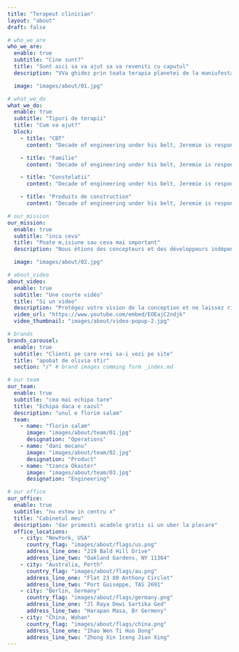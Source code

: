 ```yaml
---
title: "Terapeut clinician"
layout: "about"
draft: false

# who_we_are
who_we_are:
  enable: true
  subtitle: "Cine sunt?"
  title: "Sunt aici sa va ajut sa va reveniti cu caputul"
  description: "VVa ghidez prin toata terapia planetei de la maniufestare la melc la CBT si psihedelice"

  image: "images/about/01.jpg"

# what_we_do
what_we_do:
  enable: true
  subtitle: "Tipuri de terapii"
  title: "Cum va ajut?"
  block:
    - title: "CBT"
      content: "Decade of engineering under his belt, Jeremie is responsible for technical infrastructure and feature development. In Flow, wherever things just work is understanding developing complex systems"

    - title: "Familie"
      content: "Decade of engineering under his belt, Jeremie is responsible for technical infrastructure and feature development. In Flow, wherever things just work is understanding developing complex systems"

    - title: "Constelatii"
      content: "Decade of engineering under his belt, Jeremie is responsible for technical infrastructure and feature development. In Flow, wherever things just work is understanding developing complex systems"

    - title: "Produits de construction"
      content: "Decade of engineering under his belt, Jeremie is responsible for technical infrastructure and feature development. In Flow, wherever things just work is understanding developing complex systems"

# our_mission
our_mission:
  enable: true
  subtitle: "inca ceva"
  title: "Poate m,isiune sau ceva mai important"
  description: "Nous étions des concepteurs et des développeurs indépendants, nous trouvant constamment de vagues retours profonds. en laissant une note du morceau de post-it."

  image: "images/about/02.jpg"

# about_video
about_video:
  enable: true
  subtitle: "Une courte vidéo"
  title: "Si un video"
  description: "Protégez votre vision de la conception et ne laissez rien à l'interprétation avec des recettes d'interaction. Partagez et accédez rapidement à toutes les interactions des membres de votre équipe à l'aide de bibliothèques, garantissant la cohérence tout au long du processus."
  video_url: "https://www.youtube.com/embed/EOEajC2ndjk"
  video_thumbnail: "images/about/video-popup-2.jpg"

# brands
brands_carousel:
  enable: true
  subtitle: "Clienti pe care vrei sa-i vezi pe site"
  title: "apobat de olivia stir"
  section: "/" # brand images comming form _index.md

# our team
our_team:
  enable: true
  subtitle: "cea mai echipa tare"
  title: "Echipa daca e cazul"
  description: "unul e florim salam"
  team:
    - name: "florin salam"
      image: "images/about/team/01.jpg"
      designation: "Operations"
    - name: "dani mocanu"
      image: "images/about/team/02.jpg"
      designation: "Product"
    - name: "tzanca Okaster"
      image: "images/about/team/03.jpg"
      designation: "Engineering"

# our office
our_office:
  enable: true
  subtitle: "nu estew in centru x"
  title: "Cabinetul meu"
  description: "dar primesti acadele gratis si un uber la plecare"
  office_locations:
    - city: "NewYork, USA"
      country_flag: "images/about/flags/us.png"
      address_line_one: "219 Bald Hill Drive"
      address_line_two: "Oakland Gardens, NY 11364"
    - city: "Australia, Perth"
      country_flag: "images/about/flags/au.png"
      address_line_one: "Flat 23 80 Anthony Circlet"
      address_line_two: "Port Guiseppe, TAS 2691"
    - city: "Berlin, Germany"
      country_flag: "images/about/flags/germany.png"
      address_line_one: "Jl Raya Dewi Sartika Ged"
      address_line_two: "Harapan Masa, Br Germeny"
    - city: "China, Wohan"
      country_flag: "images/about/flags/china.png"
      address_line_one: "1hao Wen Ti Huo Dong"
      address_line_two: "Zhong Xin 1ceng Jian Xing"
---
```

